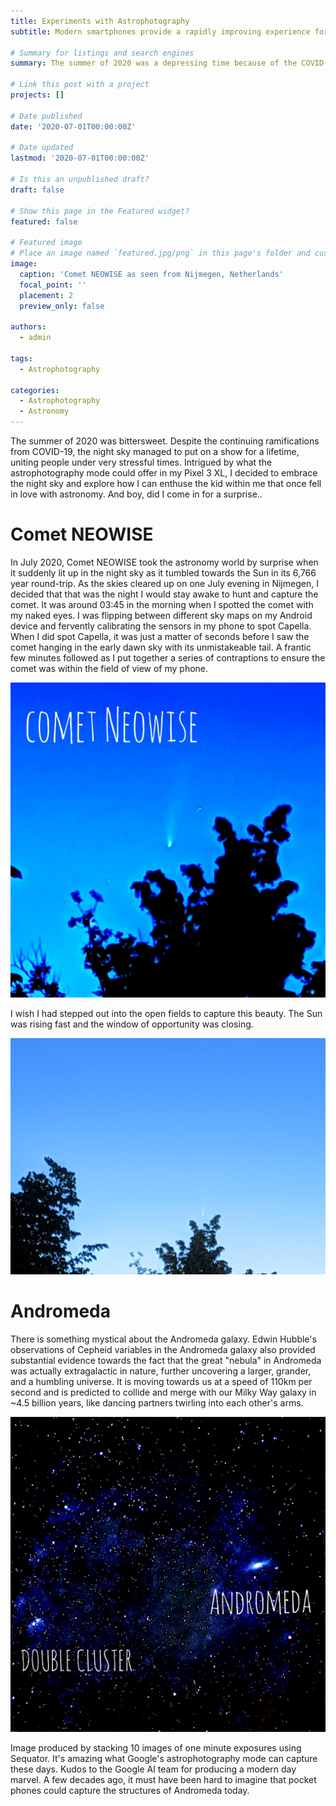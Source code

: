 ```yaml
---
title: Experiments with Astrophotography
subtitle: Modern smartphones provide a rapidly improving experience for astrophotography enthusiasts. In this post, I explore some objects that were visible in the northern hemisphere during summer 2020.

# Summary for listings and search engines
summary: The summer of 2020 was a depressing time because of the COVID-19 pandemic. But the astrophotography mode in Android phones started to become very powerful at capturing deep sky objects, and the night sky decided to put on a show for a lifetime. 

# Link this post with a project
projects: []

# Date published
date: '2020-07-01T00:00:00Z'

# Date updated
lastmod: '2020-07-01T00:00:00Z'

# Is this an unpublished draft?
draft: false

# Show this page in the Featured widget?
featured: false

# Featured image
# Place an image named `featured.jpg/png` in this page's folder and customize its options here.
image:
  caption: 'Comet NEOWISE as seen from Nijmegen, Netherlands'
  focal_point: ''
  placement: 2
  preview_only: false

authors:
  - admin

tags:
  - Astrophotography

categories:
  - Astrophotography
  - Astronomy
---
```


The summer of 2020 was bittersweet. Despite the continuing ramifications from COVID-19, the night sky managed to put on a show for a lifetime, uniting people under very stressful times.
Intrigued by what the astrophotography mode could offer in my Pixel 3 XL, I decided to embrace the night sky and explore how I can enthuse the kid within me that once fell in love with astronomy. 
And boy, did I come in for a surprise..

# Comet NEOWISE

In July 2020, Comet NEOWISE took the astronomy world by surprise when it suddenly lit up in the night sky as it tumbled towards the Sun in its 6,766 year round-trip. As the skies cleared up on one July evening in Nijmegen, I decided that that was the night I would stay awake to hunt and capture the comet. It was around 03:45 in the morning when I spotted the comet with my naked eyes. I was flipping between different sky maps on my Android device and fervently calibrating the sensors in my phone to spot Capella. When I did spot Capella, it was just a matter of seconds before I saw the comet hanging in the early dawn sky with its unmistakeable tail. A frantic few minutes followed as I put together a series of contraptions to ensure the comet was within the field of view of my phone.

![](comet-neowise.jpg)

I wish I had stepped out into the open fields to capture this beauty. The Sun was rising fast and the window of opportunity was closing.

![](comet-neowise-a.jpg)

# Andromeda

There is something mystical about the Andromeda galaxy. Edwin Hubble's observations of Cepheid variables in the Andromeda galaxy also provided substantial evidence towards the fact that the great "nebula" in Andromeda was actually extragalactic in nature, further uncovering a larger, grander, and a humbling universe. It is moving towards us at a speed of 110km per second and is predicted to collide and merge with our Milky Way galaxy in ~4.5 billion years, like dancing partners twirling into each other's arms.


![](andromeda.jpg)

Image produced by stacking 10 images of one minute exposures using Sequator. It's amazing what Google's astrophotography mode can capture these days. Kudos to the Google AI team for producing a modern day marvel. A few decades ago, it must have been hard to imagine that pocket phones could capture the structures of Andromeda today.
